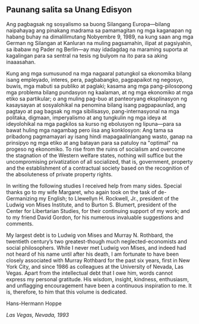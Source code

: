 ## Paunang salita sa Unang Edisyon

Ang pagbagsak ng sosyalismo sa buong Silangang Europa—bilang naipahayag ang pinakang madrama sa pamamagitan ng mga kaganapan ng habang buhay na dimalilimutang Nobyembre 9, 1989, na kung saan ang mga German ng Silangan at Kanluran na muling pagsamahin, ilipat at pagsiyahin, sa ibabaw ng Pader ng Berlin—ay may idadagdag na maraming suporta at kagalingan para sa sentral na tesis ng bulyom na ito para sa aking inaaasahan.

Kung ang mga sumusunod na mga nagaaral patungkol sa ekonomika bilang isang empleyado, interes, pera, pagbabangko, pagpapaikot ng negosyo, buwis, mga mabuti sa publiko at paglaki; kasama ang mga pang-pilosopong mga problema bilang pundasyon ng kaalaman, at ng mga ekonomiko at mga etiko sa partikular; o ang muling pag-buo at panteoryang eksplinasyon ng kasaysayan at sosyalohikal na penomina bilang isang pagpapaunlad, ang pagtayo at pag bagsak ng mga sibilisasyo, pang-internasyonal na mga politaka, digmaan, imperyalismo at ang tungkulin ng mga ideya at ideyolohikal na mga pagkilos sa kurso ng ebolusyon ng lipuna—para sa bawat huling mga nagambag pero iisa ang konklosyon: Ang tama sa pribadong pagmamayari ay isang hindi mapagaalinlangang wasto, ganap na prinsipyo ng mga etiko at ang batayan para sa patuloy na "optimal" na progeso ng ekonomiko. To rise from the ruins of socialism and overcome the stagnation of the Western welfare states, nothing will suffice but the uncompromising privatization of all socialized, that is, government, property and the establishment of a contractual society based on the recognition of the absoluteness of private property rights.

In writing the following studies I received help from many sides. Special thanks go to my wife Margaret, who again took on the task of de-Germanizing my English; to Llewellyn H. Rockwell, Jr., president of the Ludwig von Mises Institute, and to Burton S. Blumert, president of the Center for Libertarian Studies, for their continuing support of my work; and to my friend David Gordon, for his numerous invaluable suggestions and comments.

My largest debt is to Ludwig von Mises and Murray N. Rothbard, the twentieth century’s two greatest-though much neglected-economists and social philosophers. While I never met Ludwig von Mises, and indeed had not heard of his name until after his death, I am fortunate to have been closely associated with Murray Rothbard for the past six years, first in New York City, and since 1986 as colleagues at the University of Nevada, Las Vegas. Apart from the intellectual debt that I owe him, words cannot express my personal gratitude. His wisdom, insight, kindness, enthusiasm, and unflagging encouragement have been a continuous inspiration to me. It is, therefore, to him that this volume is dedicated.

Hans-Hermann Hoppe

*Las Vegas, Nevada, 1993*